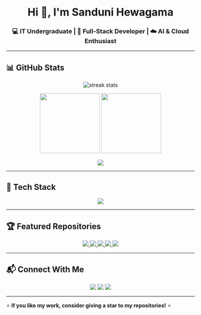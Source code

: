 <!-- Profile README -->

<h1 align="center">Hi 👋, I'm Sanduni Hewagama</h1>
<h3 align="center">💻 IT Undergraduate | 🚀 Full-Stack Developer | ☁️ AI & Cloud Enthusiast</h3>

---

## 📊 GitHub Stats  
<p align="center">
  <img src="https://github-readme-streak-stats.herokuapp.com/?user=SanduniHewagama&theme=radical" alt="streak stats" />
</p>
<p align="center">
  <img src="https://github-readme-stats.vercel.app/api?username=SanduniHewagama&show_icons=true&theme=radical" height="160" />
  <img src="https://github-readme-stats.vercel.app/api/top-langs/?username=SanduniHewagama&layout=compact&theme=radical" height="160" />
</p>

<p align="center">
  <img src="https://github-profile-trophy.vercel.app/?username=SanduniHewagama&theme=radical&no-frame=true&margin-w=10&margin-h=10" />
</p>

---

## 🚀 Tech Stack  

<p align="center">
  <img src="https://skillicons.dev/icons?i=java,js,react,nextjs,nodejs,spring,tailwind,postgres,mongodb,mysql,firebase,docker,git,github,figma,photoshop" />
</p>

---

## 🏆 Featured Repositories  

<p align="center">
  <a href="https://github.com/SanduniHewagama/Web-site-assignment_clothing-store">
    <img src="https://github-readme-stats.vercel.app/api/pin/?username=SanduniHewagama&repo=Web-site-assignment_clothing-store&theme=radical" />
  </a>
  <a href="https://github.com/SanduniHewagama/BookShop-Frontend-Master">
    <img src="https://github-readme-stats.vercel.app/api/pin/?username=SanduniHewagama&repo=BookShop-Frontend-Master&theme=radical" />
  </a>
  <a href="https://github.com/SanduniHewagama/BookShop-Backend-Master">
    <img src="https://github-readme-stats.vercel.app/api/pin/?username=SanduniHewagama&repo=BookShop-Backend-Master&theme=radical" />
  </a>
  <a href="https://github.com/SanduniHewagama/QuickGPT">
    <img src="https://github-readme-stats.vercel.app/api/pin/?username=SanduniHewagama&repo=QuickGPT&theme=radical" />
  </a>
  <a href="https://github.com/SanduniHewagama/Ticket-Vista-Individual-Project">
    <img src="https://github-readme-stats.vercel.app/api/pin/?username=SanduniHewagama&repo=Ticket-Vista-Individual-Project&theme=radical" />
  </a>
</p>

---

## 📬 Connect With Me  

<p align="center">
  <a href="mailto:hewagmasanduni2@gmail.com"><img src="https://img.shields.io/badge/Email-D14836?style=for-the-badge&logo=gmail&logoColor=white"></a>
  <a href="https://linkedin.com/in/sanduni-hewagama-a189b1270"><img src="https://img.shields.io/badge/LinkedIn-0077B5?style=for-the-badge&logo=linkedin&logoColor=white"></a>
  <a href="https://portfolio-ebe80.web.app/"><img src="https://img.shields.io/badge/Portfolio-FF5722?style=for-the-badge&logo=google-chrome&logoColor=white"></a>
</p>

---

⭐ **If you like my work, consider giving a star to my repositories!** ⭐
